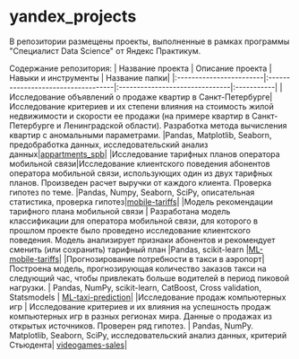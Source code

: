 # yandex_projects
В репозитории размещены проекты, выполненные в рамках программы "Специалист Data Science" от Яндекс Практикум. 

Содержание репозитория:
|     Название проекта    |          Описание проекта          |   Навыки и инструменты  | Название папки|
|:------------------------|:-----------------------------------|:-------------------------------|:-----------|
|Исследование объявлений о продаже квартир в Санкт-Петербурге|Исследование критериев и их степени влияния на стоимость жилой недвижимости и скорости ее продажи (на примере квартир в Санкт-Петербурге и Ленинградской области). Разработка метода вычисления квартир с аномальными параметрами. |Pandas, Matplotlib, Seaborn, предобработка данных, исследовательский анализ данных|[appartments_spb](https://github.com/AnnaTarassyuk/yandex_projects/tree/main/appartments_spb)|
|Исследование тарифных планов оператора мобильной связи|Исследование клиентского поведения абонентов оператора мобильной связи, использующих один из двух тарифных планов. Произведен расчет выручки от каждого клиента. Проверка гипотез по теме. |Pandas, Numpy, Seaborn, SciPy, описательная статистика, проверка гипотез|[mobile-tariffs](https://github.com/AnnaTarassyuk/yandex_projects/tree/main/mobile-tariffs)|
|Модель рекомендации тарифного плана мобильной связи | Разработана модель классификации для оператора мобильной связи, для которого в прошлом проекте было проведено исследование клиентского поведения. Модель анализирует признаки абонентов и рекомендует сменить (или сохранить) тарифный план |Pandas, scikit-learn |[ML-mobile-tariffs](https://github.com/AnnaTarassyuk/yandex_projects/blob/main/ML-mobile-tariffs/ML-mobile-tariffs.ipynb)| 
|Прогнозирование потребности в такси в аэропорт| Построена модель, прогнозирующая количество заказов такси на следующий час, чтобы привлекать больше водителей в период пиковой нагрузки. | Pandas, NumPy, scikit-learn, CatBoost, Cross validation, Statsmodels | [ML-taxi-prediction]()|
|Исследование продаж компьютерных игр | Исследование критериев и их влияния на успешность продаж компьютерных игр в разных регионах мира. Данные о продажах из открытых источников. Проверен ряд гипотез. | Pandas, NumPy. Matplotlib, Seaborn, SciPy, исследовательский анализ данных, критерий Стьюдента| [videogames-sales]()| 
